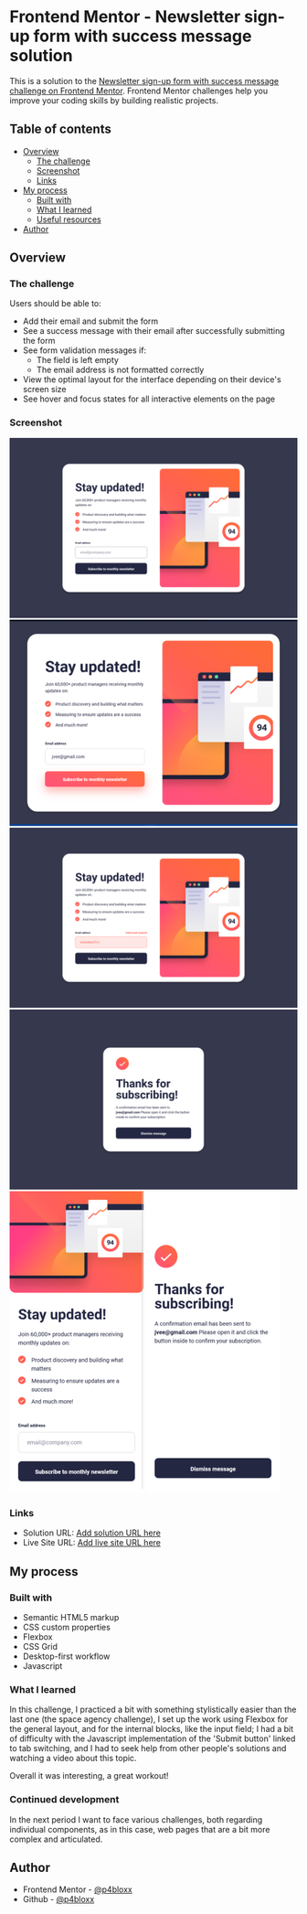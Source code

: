 # Frontend Mentor - Newsletter sign-up form with success message solution

This is a solution to the [Newsletter sign-up form with success message challenge on Frontend Mentor](https://www.frontendmentor.io/challenges/newsletter-signup-form-with-success-message-3FC1AZbNrv). Frontend Mentor challenges help you improve your coding skills by building realistic projects.

## Table of contents

- [Overview](#overview)
  - [The challenge](#the-challenge)
  - [Screenshot](#screenshot)
  - [Links](#links)
- [My process](#my-process)
  - [Built with](#built-with)
  - [What I learned](#what-i-learned)
  - [Useful resources](#useful-resources)
- [Author](#author)

## Overview

### The challenge

Users should be able to:

- Add their email and submit the form
- See a success message with their email after successfully submitting the form
- See form validation messages if:
  - The field is left empty
  - The email address is not formatted correctly
- View the optimal layout for the interface depending on their device's screen size
- See hover and focus states for all interactive elements on the page

### Screenshot

![](./screenshots/screenshots/desktop.png)
![](./screenshots/screenshots/desktop%20view%20-%20button%20hover.png)
![](./screenshots/screenshots/desktop%20-%20error.png)
![](./screenshots/screenshots/desktop%20-%20success.png)
![](./screenshots/screenshots/mobile.png)
![](./screenshots/screenshots/mobile%20-%20success.png)

### Links

- Solution URL: [Add solution URL here](https://your-solution-url.com)
- Live Site URL: [Add live site URL here](https://your-live-site-url.com)

## My process

### Built with

- Semantic HTML5 markup
- CSS custom properties
- Flexbox
- CSS Grid
- Desktop-first workflow
- Javascript

### What I learned

In this challenge, I practiced a bit with something stylistically easier than the last one (the space agency challenge), I set up the work using Flexbox for the general layout, and for the internal blocks, like the input field; I had a bit of difficulty with the Javascript implementation of the 'Submit button' linked to tab switching, and I had to seek help from other people's solutions and watching a video about this topic.

Overall it was interesting, a great workout!

### Continued development

In the next period I want to face various challenges, both regarding individual components, as in this case, web pages that are a bit more complex and articulated.

## Author

- Frontend Mentor - [@p4bloxx](https://www.frontendmentor.io/profile/p4bloxx)
- Github - [@p4bloxx](https://github.com/p4bloxx)
